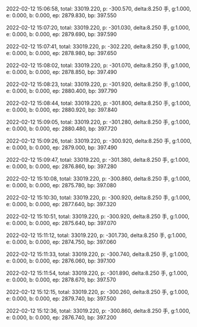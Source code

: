 2022-02-12 15:06:58, total: 33019.220, p: -300.570, delta:8.250 手, g:1.000, e: 0.000, b: 0.000, ep: 2879.830, bp: 397.550

2022-02-12 15:07:20, total: 33019.220, p: -301.030, delta:8.250 手, g:1.000, e: 0.000, b: 0.000, ep: 2879.690, bp: 397.590

2022-02-12 15:07:41, total: 33019.220, p: -302.220, delta:8.250 手, g:1.000, e: 0.000, b: 0.000, ep: 2878.980, bp: 397.650

2022-02-12 15:08:02, total: 33019.220, p: -301.070, delta:8.250 手, g:1.000, e: 0.000, b: 0.000, ep: 2878.850, bp: 397.490

2022-02-12 15:08:23, total: 33019.220, p: -301.920, delta:8.250 手, g:1.000, e: 0.000, b: 0.000, ep: 2880.400, bp: 397.790

2022-02-12 15:08:44, total: 33019.220, p: -301.800, delta:8.250 手, g:1.000, e: 0.000, b: 0.000, ep: 2880.920, bp: 397.840

2022-02-12 15:09:05, total: 33019.220, p: -301.280, delta:8.250 手, g:1.000, e: 0.000, b: 0.000, ep: 2880.480, bp: 397.720

2022-02-12 15:09:26, total: 33019.220, p: -300.920, delta:8.250 手, g:1.000, e: 0.000, b: 0.000, ep: 2879.000, bp: 397.490

2022-02-12 15:09:47, total: 33019.220, p: -301.380, delta:8.250 手, g:1.000, e: 0.000, b: 0.000, ep: 2876.860, bp: 397.280

2022-02-12 15:10:08, total: 33019.220, p: -300.860, delta:8.250 手, g:1.000, e: 0.000, b: 0.000, ep: 2875.780, bp: 397.080

2022-02-12 15:10:30, total: 33019.220, p: -300.920, delta:8.250 手, g:1.000, e: 0.000, b: 0.000, ep: 2877.640, bp: 397.320

2022-02-12 15:10:51, total: 33019.220, p: -300.920, delta:8.250 手, g:1.000, e: 0.000, b: 0.000, ep: 2875.640, bp: 397.070

2022-02-12 15:11:12, total: 33019.220, p: -301.730, delta:8.250 手, g:1.000, e: 0.000, b: 0.000, ep: 2874.750, bp: 397.060

2022-02-12 15:11:33, total: 33019.220, p: -300.740, delta:8.250 手, g:1.000, e: 0.000, b: 0.000, ep: 2876.060, bp: 397.100

2022-02-12 15:11:54, total: 33019.220, p: -301.890, delta:8.250 手, g:1.000, e: 0.000, b: 0.000, ep: 2878.670, bp: 397.570

2022-02-12 15:12:15, total: 33019.220, p: -300.260, delta:8.250 手, g:1.000, e: 0.000, b: 0.000, ep: 2879.740, bp: 397.500

2022-02-12 15:12:36, total: 33019.220, p: -300.860, delta:8.250 手, g:1.000, e: 0.000, b: 0.000, ep: 2876.740, bp: 397.200